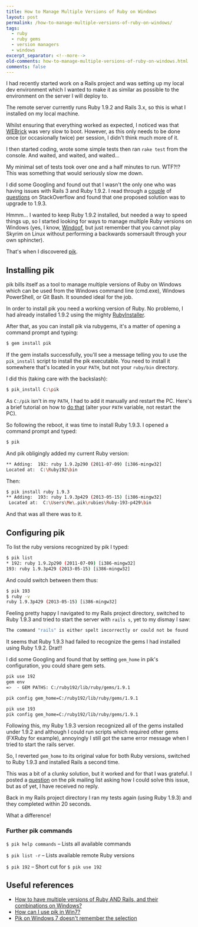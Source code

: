 ```yaml
---
title: How to Manage Multiple Versions of Ruby on Windows
layout: post
permalink: /how-to-manage-multiple-versions-of-ruby-on-windows/
tags:
  - ruby
  - ruby gems
  - version managers
  - windows
excerpt_separator: <!--more-->
old-comments: how-to-manage-multiple-versions-of-ruby-on-windows.html
comments: false
---
```


I had recently started work on a Rails project and was setting up my local dev environment which I wanted to make it as similar as possible to the environment on the server I will deploy to.

The remote server currently runs Ruby 1.9.2 and Rails 3.x, so this is what I installed on my local machine.

<!--more-->

Whilst ensuring that everything worked as expected, I noticed was that [WEBrick](http://en.wikipedia.org/wiki/WEBrick "About WEBrick") was very slow to boot. However, as this only needs to be done once (or occasionally twice) per session, I didn't think much more of it.

I then started coding, wrote some simple tests then ran `rake test` from the console. And waited, and waited, and waited…

My minimal set of tests took over one and a half minutes to run. WTF?!? This was something that would seriously slow me down.

I did some Googling and found out that I wasn't the only one who was having issues with Rails 3 and Ruby 1.9.2. I read through a [couple](http://stackoverflow.com/questions/4789248/rails-3-initializes-extremely-slow-on-ruby-1-9-2 "Rails 3 initializes extremely slow on Ruby 1.9.2") of [questions](http://stackoverflow.com/questions/4461346/slow-rails-stack "Slow rails stack") on StackOverflow and found that one proposed solution was to upgrade to 1.9.3.

Hmmm… I wanted to keep Ruby 1.9.2 installed, but needed a way to speed things up, so I started looking for ways to manage multiple Ruby versions on Windows (yes, I know, [Windoof](http://www.urbandictionary.com/define.php?term=windoof "Explination of the term"), but just remember that you cannot play Skyrim on Linux without performing a backwards somersault through your own sphincter).

That's when I discovered [pik](https://github.com/vertiginous/pik "Project homepage").

## Installing pik

pik bills itself as a tool to manage multiple versions of Ruby on Windows which can be used from the Windows command line (cmd.exe), Windows PowerShell, or Git Bash. It sounded ideal for the job.

In order to install pik you need a working version of Ruby. No problemo, I had already installed 1.9.2 using the mighty [RubyInstaller](http://rubyinstaller.org/ "The easy way to install Ruby on Windows").

After that, as you can install pik via rubygems,  it's a matter of opening a command prompt and typing:

```sh
$ gem install pik
```

If the gem installs successfully, you'll see a message telling you to use the `pik_install` script to install the pik executable. You need to install it somewhere that's located in your `PATH`, but not your `ruby/bin` directory.

I did this (taking care with the backslash):

```sh
$ pik_install C:\pik
```

As `C:/pik` isn't in my `PATH`, I had to add it manually and restart the PC. Here's a brief tutorial on how to [do that](http://www.computerhope.com/issues/ch000549.htm "How to set the path and environment variables in Windows") (alter your `PATH` variable, not restart the PC).

So following the reboot, it was time to install Ruby 1.9.3. I opened a command prompt and typed:

```sh
$ pik
```

And pik obligingly added my current Ruby version:

```sh
** Adding:  192: ruby 1.9.2p290 (2011-07-09) [i386-mingw32]
Located at:  C:\Ruby192\bin
```

Then:

```sh
$ pik install ruby 1.9.3
** Adding:  193: ruby 1.9.3p429 (2013-05-15) [i386-mingw32]
 Located at:  C:\Users\Me\.pik\rubies\Ruby-193-p429\bin
```

And that was all there was to it.

## Configuring pik

To list the ruby versions recognized by pik I typed:

```sh
$ pik list
* 192: ruby 1.9.2p290 (2011-07-09) [i386-mingw32]
193: ruby 1.9.3p429 (2013-05-15) [i386-mingw32]
```

And could switch between them thus:

```sh
$ pik 193
$ ruby -v
ruby 1.9.3p429 (2013-05-15) [i386-mingw32]
```

Feeling pretty happy I navigated to my Rails project directory, switched to Ruby 1.9.3 and tried to start the server with `rails s`, yet to my dismay I saw:

```sh
The command "rails" is either spelt incorrectly or could not be found
```

It seems that Ruby 1.9.3 had failed to recognize the gems I had installed using Ruby 1.9.2. Drat!!

I did some Googling and found that by setting `gem_home` in pik's configuration, you could share gem sets.

```sh
pik use 192
gem env
=>  - GEM PATHS: C:/ruby192/lib/ruby/gems/1.9.1

pik config gem_home=C:/ruby192/lib/ruby/gems/1.9.1

pik use 193
pik config gem_home=C:/ruby192/lib/ruby/gems/1.9.1
```

Following this, my Ruby 1.9.3 version recognized all of the gems installed under 1.9.2 and although I could run scripts which required other gems (FXRuby for example), annoyingly I still got the same error message when I tried to start the rails server.

So, I reverted `gem_home` to its original value for both Ruby versions, switched to Ruby 1.9.3 and installed Rails a second time.

This was a bit of a clunky solution, but it worked and for that I was grateful. I posted a [question](https://groups.google.com/forum/#!msg/discuss_pik/lfSJW-ZNWJ0/PJCRtgUJ6NEJ "pik mailing list") on the pik mailing list asking how I could solve this issue, but as of yet, I have received no reply.

Back in my Rails project directory I  ran my tests again (using Ruby 1.9.3) and they completed within 20 seconds.

What a difference!

### Further pik commands

`$ pik help commands` – Lists all available commands

`$ pik list -r` – Lists available remote Ruby versions

`$ pik 192` – Short cut for `$ pik use 192`

## Useful references

- [How to have multiple versions of Ruby AND Rails, and their combinations on Windows?](http://stackoverflow.com/questions/3648744/how-to-have-multiple-versions-of-ruby-and-rails-and-their-combinations-on-windo "StackOverflow")
- [How can I use pik in Win7?](http://stackoverflow.com/questions/6778160/how-can-i-use-pik-in-win7 "StackOverflow")
- [Pik on Windows 7 doesn't remember the selection](http://stackoverflow.com/questions/10607114/pik-on-windows-7-doesnt-remember-the-selection "StackOverflow")
